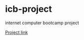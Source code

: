 # icb-project
internet computer bootcamp project

[Project link](https://m7sm4-2iaaa-aaaab-qabra-cai.raw.ic0.app/?tag=539969728)
